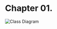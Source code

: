 # Chapter 01.

![Class Diagram](http://www.plantuml.com/plantuml/proxy?src=https://raw.githubusercontent.com/hhko/learning-functionalprogramming/master/Books/02.%20%EC%98%A4%EB%B8%8C%EC%A0%9D%ED%8A%B8/Chapter-01/UML/TEST.puml)
